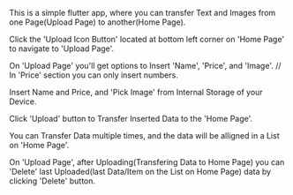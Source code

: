 This is a simple flutter app, where you can transfer Text and Images from one Page(Upload Page) to another(Home Page).
 
Click the 'Upload Icon Button' located at bottom left corner on 'Home Page' to navigate to 'Upload Page'.

On 'Upload Page' you'll get options to Insert 'Name', 'Price', and 'Image'. 
// In 'Price' section you can only insert numbers.

  Insert Name and Price, and 'Pick Image' from Internal Storage of your Device.
  
  Click 'Upload' button to Transfer Inserted Data to the 'Home Page'.
  
  You can Transfer Data multiple times, and the data will be alligned in a List on 'Home Page'.

On 'Upload Page', after Uploading(Transfering Data to Home Page) you can 'Delete' last Uploaded(last Data/Item on the List on Home Page) data by clicking 'Delete' button.

